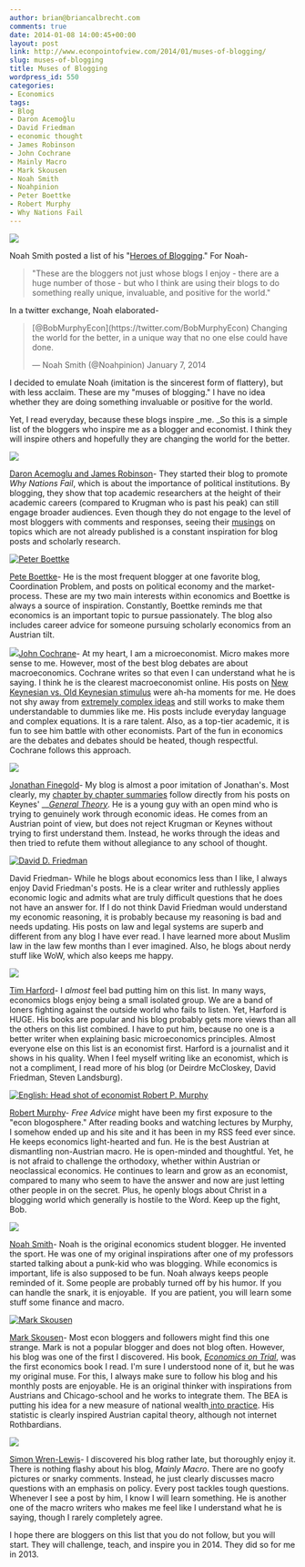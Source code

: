 ```yaml
---
author: brian@briancalbrecht.com
comments: true
date: 2014-01-08 14:00:45+00:00
layout: post
link: http://www.econpointofview.com/2014/01/muses-of-blogging/
slug: muses-of-blogging
title: Muses of Blogging
wordpress_id: 550
categories:
- Economics
tags:
- Blog
- Daron Acemoğlu
- David Friedman
- economic thought
- James Robinson
- John Cochrane
- Mainly Macro
- Mark Skousen
- Noah Smith
- Noahpinion
- Peter Boettke
- Robert Murphy
- Why Nations Fail
---
```


![](http://www.teemingbrain.com/wp-content/uploads/2012/09/Luigi_Cherubini_and_the_Muse_of_Lyric_Poetry.jpg)

Noah Smith posted a list of his "[Heroes of Blogging](http://noahpinionblog.blogspot.com.es/2014/01/heroes-of-blogging.html)." For Noah-


<blockquote>"These are the bloggers not just whose blogs I enjoy - there are a huge number of those - but who I think are using their blogs to do something really unique, invaluable, and positive for the world."</blockquote>


In a twitter exchange, Noah elaborated-


<blockquote>[@BobMurphyEcon](https://twitter.com/BobMurphyEcon) Changing the world for the better, in a unique way that no one else could have done.

— Noah Smith (@Noahpinion) January 7, 2014</blockquote>


I decided to emulate Noah (imitation is the sincerest form of flattery), but with less acclaim. These are my "muses of blogging." I have no idea whether they are doing something invaluable or positive for the world.

Yet, I read everyday, because these blogs inspire _me. _So this is a simple list of the bloggers who inspire me as a blogger and economist. I think they will inspire others and hopefully they are changing the world for the better.

<!-- more -->

![](http://17e10e096cd1ff08500a-cb59893faeb58a73f15f00f994fce5a6.r50.cf1.rackcdn.com/cblog_cae1a1796a-thumbc.jpg)

[Daron Acemoglu and James Robinson](https://www.google.com/url?sa=t&rct=j&q=&esrc=s&source=web&cd=1&cad=rja&sqi=2&ved=0CCgQFjAA&url=http%3A%2F%2Fwhynationsfail.com%2F&ei=8k_NUoqfJu7b4QSw6oHICQ&usg=AFQjCNFGNc2j6AGeUbKCTw8Q7pVKfa2jqA&bvm=bv.58187178,d.d2k)- They started their blog to promote _Why Nations Fail_, which is about the importance of political institutions. By blogging, they show that top academic researchers at the height of their academic careers (compared to Krugman who is past his peak) can still engage broader audiences. Even though they do not engage to the level of most bloggers with comments and responses, seeing their [musings](http://whynationsfail.com/blog/2014/1/7/modeling-ideas.html) on topics which are not already published is a constant inspiration for blog posts and scholarly research.

[![Peter Boettke](http://upload.wikimedia.org/wikipedia/en/6/67/PeterBoettke.JPG)](http://en.wikipedia.org/wiki/File:PeterBoettke.JPG)

[Pete Boettke](http://www.coordinationproblem.org/)- He is the most frequent blogger at one favorite blog, Coordination Problem, and posts on political economy and the market-process. These are my two main interests within economics and Boettke is always a source of inspiration. Constantly, Boettke reminds me that economics is an important topic to pursue passionately. The blog also includes career advice for someone pursuing scholarly economics from an Austrian tilt.

![](http://faculty.chicagobooth.edu/john.cochrane/images/1.jpg)[John Cochrane](https://www.google.com/url?sa=t&rct=j&q=&esrc=s&source=web&cd=2&cad=rja&ved=0CDUQFjAB&url=http%3A%2F%2Fjohnhcochrane.blogspot.com%2F&ei=AzzNUvySDOqa0QX-qYGAAg&usg=AFQjCNFisrBrgmIC9KkRGF_LPD7ZLGEkCg&bvm=bv.58187178,d.d2k)- At my heart, I am a microeconomist. Micro makes more sense to me. However, most of the best blog debates are about macroeconomics. Cochrane writes so that even I can understand what he is saying. I think he is the clearest macroeconomist online. His posts on [New Keynesian vs. Old Keynesian stimulus](http://johnhcochrane.blogspot.com.es/2013/11/new-vs-old-keynesian-stimulus.html) were ah-ha moments for me. He does not shy away from [extremely complex ideas](http://econpointofview.com/2014/01/02/lars-hansen-the-nobel-third-wheel/) and still works to make them understandable to dummies like me. His posts include everyday language and complex equations. It is a rare talent. Also, as a top-tier academic, it is fun to see him battle with other economists. Part of the fun in economics are the debates and debates should be heated, though respectful. Cochrane follows this approach.

![](http://0.gravatar.com/avatar/e38239711b1b6a6c278d118ece632c20?s=200&d=http%3A%2F%2F0.gravatar.com%2Favatar%2Fad516503a11cd5ca435acc9bb6523536%3Fs%3D200&r=G)

[Jonathan Finegold](http://www.economicthought.net/blog/)- My blog is almost a poor imitation of Jonathan's. Most clearly, my [chapter by chapter summaries](http://econpointofview.com/2013/09/24/mas-colell-chapter-1-preference-and-choice/) follow directly from his posts on Keynes' __[_General Theory_](http://www.economicthought.net/blog/?p=1066). He is a young guy with an open mind who is trying to genuinely work through economic ideas. He comes from an Austrian point of view, but does not reject Krugman or Keynes without trying to first understand them. Instead, he works through the ideas and then tried to refute them without allegiance to any school of thought.

[![David D. Friedman](http://farm1.static.flickr.com/113/289015649_88c0af689d_n.jpg)](http://www.flickr.com/photos/94805433@N00/289015649)

David Friedman- While he blogs about economics less than I like, I always enjoy David Friedman's posts. He is a clear writer and ruthlessly applies economic logic and admits what are truly difficult questions that he does not have an answer for. If I do not think David Friedman would understand my economic reasoning, it is probably because my reasoning is bad and needs updating. His posts on law and legal systems are superb and different from any blog I have ever read. I have learned more about Muslim law in the law few months than I ever imagined. Also, he blogs about nerdy stuff like WoW, which also keeps me happy.

![](http://images.ted.com/images/ted/05df61476973da030b1688b966028d4c25dd2905_254x191.jpg)

[Tim Harford](http://timharford.com/)- I _almost_ feel bad putting him on this list. In many ways, economics blogs enjoy being a small isolated group. We are a band of loners fighting against the outside world who fails to listen. Yet, Harford is HUGE. His books are popular and his blog probably gets more views than all the others on this list combined. I have to put him, because no one is a better writer when explaining basic microeconomics principles. Almost everyone else on this list is an economist first. Harford is a journalist and it shows in his quality. When I feel myself writing like an economist, which is not a compliment, I read more of his blog (or Deirdre McCloskey, David Friedman, Steven Landsburg).

[![English: Head shot of economist Robert P. Murphy](http://upload.wikimedia.org/wikipedia/commons/3/34/Robert_P._Murphy_Head_Shot_1.jpg)](http://commons.wikipedia.org/wiki/File:Robert_P._Murphy_Head_Shot_1.jpg)

[Robert Murphy](https://www.google.com/url?sa=t&rct=j&q=&esrc=s&source=web&cd=1&cad=rja&ved=0CCoQFjAA&url=http%3A%2F%2Fconsultingbyrpm.com%2Fblog&ei=L0_NUsONC6Ty0gX5soD4DA&usg=AFQjCNFqPNYZvUC3mX1WWkmcYZH7b_iSaA&bvm=bv.58187178,d.d2k)- _Free Advice_ might have been my first exposure to the "econ blogosphere." After reading books and watching lectures by Murphy, I somehow ended up and his site and it has been in my RSS feed ever since. He keeps economics light-hearted and fun. He is the best Austrian at dismantling non-Austrian macro. He is open-minded and thoughtful. Yet, he is not afraid to challenge the orthodoxy, whether within Austrian or neoclassical economics. He continues to learn and grow as an economist, compared to many who seem to have the answer and now are just letting other people in on the secret. Plus, he openly blogs about Christ in a blogging world which generally is hostile to the Word. Keep up the fight, Bob.

![](http://69.195.124.159/~econpoin/wp-content/uploads/2014/01/1c25d-punknoah.jpg)

[Noah Smith](http://econpointofview.wordpress.com/noahpinionblog.blogspot.com)- Noah is the original economics student blogger. He invented the sport. He was one of my original inspirations after one of my professors started talking about a punk-kid who was blogging. While economics is important, life is also supposed to be fun. Noah always keeps people reminded of it. Some people are probably turned off by his humor. If you can handle the snark, it is enjoyable.  If you are patient, you will learn some stuff some finance and macro.

[![Mark Skousen](http://upload.wikimedia.org/wikipedia/en/1/13/MarkSkousen.jpg)](http://en.wikipedia.org/wiki/File:MarkSkousen.jpg)

[Mark Skousen](http://www.mskousen.com/)- Most econ bloggers and followers might find this one strange. Mark is not a popular blogger and does not blog often. However, his blog was one of the first I discovered. His book, [_Economics on Trial_](https://www.google.com/url?sa=t&rct=j&q=&esrc=s&source=web&cd=2&cad=rja&ved=0CDIQFjAB&url=http%3A%2F%2Fwww.goodreads.com%2Fbook%2Fshow%2F1714359.Economics_On_Trial&ei=lTLNUvfcOsyU0QXcxIC4DQ&usg=AFQjCNGFYUIqy3LjzC55NHed3ow72pLSYQ&bvm=bv.58187178,d.d2k), was the first economics book I read. I'm sure I understood none of it, but he was my original muse. For this, I always make sure to follow his blog and his monthly posts are enjoyable. He is an original thinker with inspirations from Austrians and Chicago-school and he works to integrate them. The BEA is putting his idea for a new measure of national wealth[ into practice](http://www.mskousen.com/2013/10/has-government-adopted-my-new-macro-model/). His statistic is clearly inspired Austrian capital theory, although not internet Rothbardians. 

![](http://www.merton.ox.ac.uk/sites/merton.ox.ac.uk/files/styles/right_side_crop/public/person/Simon-Wren-Lewis_316px.jpg?itok=xwO9ukf_)

[Simon Wren-Lewis](http://mainlymacro.blogspot.com/)- I discovered his blog rather late, but thoroughly enjoy it. There is nothing flashy about his blog, _Mainly Macro_. There are no goofy pictures or snarky comments. Instead, he just clearly discusses macro questions with an emphasis on policy. Every post tackles tough questions. Whenever I see a post by him, I know I will learn something. He is another one of the macro writers who makes me feel like I understand what he is saying, though I rarely completely agree.

I hope there are bloggers on this list that you do not follow, but you will start. They will challenge, teach, and inspire you in 2014. They did so for me in 2013.

